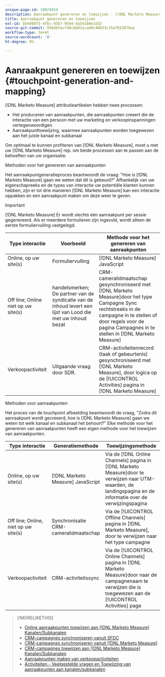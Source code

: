 ```yaml
---
unique-page-id: 18874554
description: Aanraakpunt genereren en toewijzen - [!DNL Marketo Measure] - Productdocumentatie
title: Aanraakpunt genereren en toewijzen
exl-id: bb4988f5-4fbc-43b7-9544-da541b8e1d32
source-git-commit: 950dbfacf48cbb81acad9c40033c25a765287bee
workflow-type: tm+mt
source-wordcount: '0'
ht-degree: 0%

---
```


# Aanraakpunt genereren en toewijzen {#touchpoint-generation-and-mapping}

[!DNL Marketo Measure] attributieartikelen hebben twee processen:

* Het produceren van aanraakpunten, die aanraakpunten creeert die de interactie van een persoon met uw marketing en verkoopinspanningen vertegenwoordigen
* Aanraakpunttoewijzing, waarmee aanraakpunten worden toegewezen aan het juiste kanaal en subkanaal

Om optimaal te kunnen profiteren van [!DNL Marketo Measure], moet u met uw [!DNL Marketo Measure] rep. om beide processen aan te passen aan de behoeften van uw organisatie.

Methoden voor het genereren van aanraakpunten

Het aanraakpuntgeneratieproces beantwoordt de vraag: &quot;Hoe is [!DNL Marketo Measure] gaan we weten dat dit is gebeurd?&quot; Afhankelijk van uw eigenschapreeks en de types van interactie uw potentiële klanten kunnen hebben, zijn er tot drie manieren [!DNL Marketo Measure] kan een interactie oppakken en een aanraakpunt maken om deze weer te geven.

>[!IMPORTANT]
>
>[!DNL Marketo Measure] Er wordt slechts één aanraakpunt per sessie gegenereerd. Als er meerdere formulieren zijn ingevuld, wordt alleen de eerste formuliervulling vastgelegd.

| **Type interactie** | **Voorbeeld** | **Methode voor het genereren van aanraakpunten** |
|---|---|---|
| Online, op uw site(s) | Formuliervulling | [!DNL Marketo Measure] JavaScript |
| Off line; Online niet op uw site(s) | handelsmerken; De partner van de syndicatie van de inhoud levert een lijst van Lood die met uw inhoud bezat | CRM-cameralidmaatschap gesynchroniseerd met [!DNL Marketo Measure]door het type Campagne Sync rechtstreeks in de campagne in te stellen of door regels voor de pagina Campagnes in te stellen in [!DNL Marketo Measure] |
| Verkoopactiviteit | Uitgaande vraag door SDR. | CRM-activiteitenrecord (taak of gebeurtenis) gesynchroniseerd met [!DNL Marketo Measure], door logica op de [!UICONTROL Activities] pagina in [!DNL Marketo Measure] |

Methoden voor aanraakpunten

Het proces van de touchpoint afbeelding beantwoordt de vraag, &quot;Zodra dit aanraakpunt wordt gecreeerd, hoe is [!DNL Marketo Measure] gaan we weten tot welk kanaal en subkanaal het behoort?&quot; Elke methode voor het genereren van aanraakpunten heeft een eigen methode voor het toewijzen van aanraakpunten.

| **Type interactie** | **Generatiemethode** | **Toewijzingsmethode** |
|---|---|---|
| Online, op uw site(s) | [!DNL Marketo Measure] JavaScript | Via de [!DNL Online Channels] pagina in [!DNL Marketo Measure]door te verwijzen naar UTM-waarden, de landingspagina en de informatie over de verwijzingspagina |
| Off line; Online, niet op uw site(s) | Synchronisatie CRM-cameralidmaatschap | Via de [!UICONTROL Offline Channels] pagina in [!DNL Marketo Measure], door te verwijzen naar het type campagne |
| Verkoopactiviteit | CRM-activiteitssync | Via de [!UICONTROL Online Channels] pagina in [!DNL Marketo Measure]door naar de campagnenaam te verwijzen die is toegewezen aan de [!UICONTROL Activities] page |

>[!MORELIKETHIS]
>
>* [Online aanraakpunten toewijzen aan [!DNL Marketo Measure] Kanalen/Subkanalen](/help/channel-tracking-and-setup/online-channels/online-custom-channel-setup.md)
>* [CRM-campagnes synchroniseren vanuit SFDC](/help/channel-tracking-and-setup/offline-channels/syncing-offline-campaigns.md)
>* [CRM-campagnes synchroniseren vanuit [!DNL Marketo Measure]](/help/channel-tracking-and-setup/offline-channels/custom-campaign-sync.md)
>* [CRM-campagnes toewijzen aan [!DNL Marketo Measure] Kanalen/Subkanalen](/help/channel-tracking-and-setup/offline-channels/offline-custom-channel-setup.md)
>* [Aanraakpunten maken van verkoopactiviteiten](/help/advanced-marketo-measure-features/activities-attribution/salesforce-activities-attribution.md)
>* [Activiteiten - Veelgestelde vragen en Toewijzing van aanraakpunten aan kanalen/subkanalen](/help/advanced-marketo-measure-features/activities-attribution/activities-attribution-faq.md)


